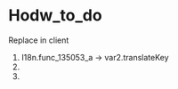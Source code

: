 Hodw_to_do
==========

Replace in client
<br />
1. I18n.func_135053_a  ->  var2.translateKey
2. <br />
2. 
